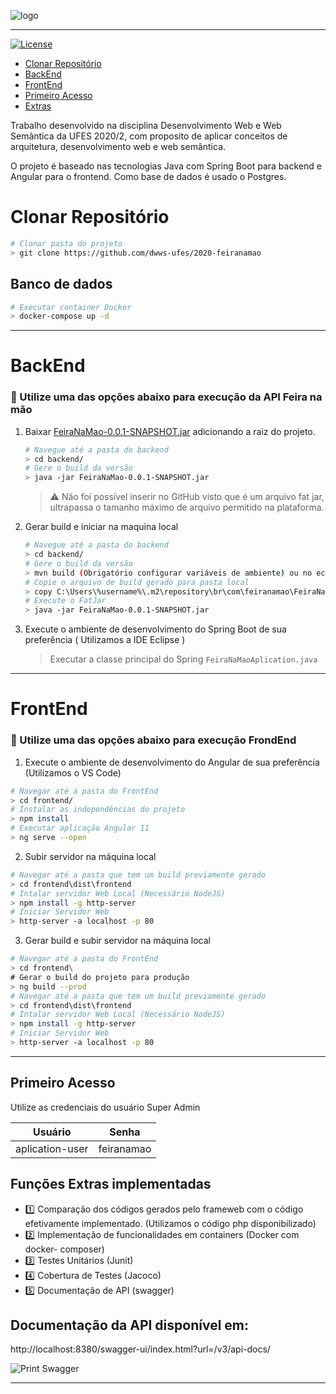![logo](https://i.ibb.co/41jhpNj/68747470733a2f2f692e696d6775722e636f6d2f564f636d4636572e706e67-removebg-preview.png)

*****

[![License](https://img.shields.io/badge/license-MIT-blue.svg)](/LICENSE)

  * <a href="#clonar-repositório">Clonar Repositório</a>
  * <a href="#backend">BackEnd</a>
  * <a href="#frontend">FrontEnd</a>
  * <a href="#primeiro-acesso">Primeiro Acesso</a>
  * <a href="#funções-Extras-implementadas">Extras</a>

Trabalho desenvolvido na disciplina Desenvolvimento Web e Web Semântica da UFES 2020/2, com proposito de aplicar conceitos de arquitetura, desenvolvimento web e web semântica.

O projeto é baseado nas tecnologias Java com Spring Boot para backend e Angular para o frontend. Como base de dados é usado o Postgres.

# Clonar Repositório

```bash
# Clonar pasta do projeto
> git clone https://github.com/dwws-ufes/2020-feiranamao
```

## Banco de dados
```bash
# Executar container Docker
> docker-compose up -d
```
----
# BackEnd 
### :checkered_flag: Utilize uma das opções abaixo para execução da API Feira na mão
1. Baixar  [FeiraNaMao-0.0.1-SNAPSHOT.jar]( https://drive.google.com/file/d/1aO6LG4faPHh14jSJD2-Wt7eCkV4bQc3-/view?usp=sharing "Google Drive")
adicionando a raiz do projeto. 
 
     ```bash
     # Navegue até a pasta do backend
     > cd backend/
     # Gere o build da versão
     > java -jar FeiraNaMao-0.0.1-SNAPSHOT.jar
     ```
     > :warning: Não foi possível inserir no GitHub visto que é um arquivo fat jar, ultrapassa o tamanho máximo de arquivo permitido na plataforma.
    
2.  Gerar build e iniciar na maquina local 
        
     ```bash
     # Navegue até a pasta do backend
     > cd backend/
     # Gere o build da versão
     > mvn build (Obrigatório configurar variáveis de ambiente) ou no eclipse utilize a opção run as Maven Install 
     # Copie o arquivo de build gerado para pasta local
     > copy C:\Users\%username%\.m2\repository\br\com\feiranamao\FeiraNaMao\0.0.1-SNAPSHOT\FeiraNaMao-0.0.1-SNAPSHOT.jar FeiraNaMao-0.0.1-SNAPSHOT.jar 
     # Execute o FatJar
     > java -jar FeiraNaMao-0.0.1-SNAPSHOT.jar
     ```
     
3. Execute o ambiente de desenvolvimento do Spring Boot de sua preferência ( Utilizamos a IDE Eclipse ) 
     > Executar a classe principal do Spring `FeiraNaMaoAplication.java` 

----

# FrontEnd
### :checkered_flag: Utilize uma das opções abaixo para execução FrondEnd

1. Execute o ambiente de desenvolvimento do Angular de sua preferência (Utilizamos o VS Code)
```bash
# Navegar até a pasta do FrontEnd
> cd frontend/
# Instalar as independências do projeto
> npm install
# Executar aplicação Angular 11
> ng serve --open

```
2. Subir servidor na máquina local
```bash
# Navegar até a pasta que tem um build previamente gerado
> cd frontend\dist\frontend
# Intalar servidor Web Local (Necessário NodeJS)
> npm install -g http-server
# Iniciar Servidor Web
> http-server -a localhost -p 80 
```

3. Gerar build e subir servidor na máquina local
```bash
# Navegar até a pasta do FrontEnd
> cd frontend\
# Gerar o build do projeto para produção
> ng build --prod
# Navegar até a pasta que tem um build previamente gerado
> cd frontend\dist\frontend
# Intalar servidor Web Local (Necessário NodeJS)
> npm install -g http-server
# Iniciar Servidor Web
> http-server -a localhost -p 80 
```
----
## Primeiro Acesso
Utilize as credenciais do usuário Super Admin

| Usuário |Senha |
| ------------- | ------------- |
| aplication-user  | feiranamao  |

## Funções Extras implementadas
* :one: Comparação dos códigos gerados pelo frameweb com o código efetivamente implementado. (Utilizamos o código php disponibilizado)
* :two: Implementação de funcionalidades em containers (Docker com docker- composer)
* :three: Testes Unitários    (Junit)  
* :four: Cobertura de Testes (Jacoco)
* :five: Documentação de API (swagger)

## Documentação da API disponível em: 
http://localhost:8380/swagger-ui/index.html?url=/v3/api-docs/

![Print Swagger](https://i.ibb.co/F3wCYG2/feiranamao.png)
**************


